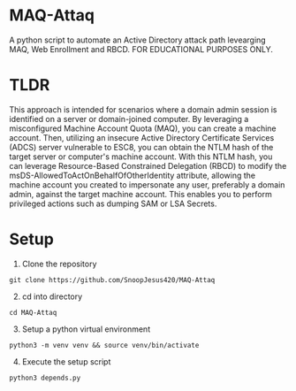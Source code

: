 # MAQ-Attaq
A python script to automate an Active Directory attack path levearging MAQ, Web Enrollment and RBCD. FOR EDUCATIONAL PURPOSES ONLY.

# TLDR
This approach is intended for scenarios where a domain admin session is identified on a server or domain-joined computer. By leveraging a misconfigured Machine Account Quota (MAQ), you can create a machine account. Then, utilizing an insecure Active Directory Certificate Services (ADCS) server vulnerable to ESC8, you can obtain the NTLM hash of the target server or computer's machine account. With this NTLM hash, you can leverage Resource-Based Constrained Delegation (RBCD) to modify the msDS-AllowedToActOnBehalfOfOtherIdentity attribute, allowing the machine account you created to impersonate any user, preferably a domain admin, against the target machine account. This enables you to perform privileged actions such as dumping SAM or LSA Secrets.

# Setup

  1. Clone the repository
  ```
  git clone https://github.com/SnoopJesus420/MAQ-Attaq
  ```

  2. cd into directory
  ```
  cd MAQ-Attaq
  ```
  3. Setup a python virtual environment
  ```
  python3 -m venv venv && source venv/bin/activate
  ```
  4. Execute the setup script
  ```
  python3 depends.py
  ```   
